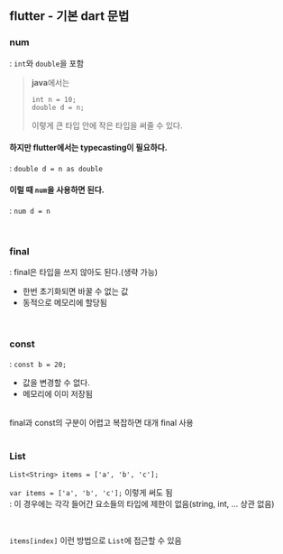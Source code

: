 ## flutter - 기본 dart 문법

### num
: `int`와 `double`을 포함  
>**java**에서는 
>```
>int n = 10;
>double d = n;
>```
>이렇게 큰 타입 안에 작은 타입을 써줄 수 있다.

#### 하지만 flutter에서는 typecasting이 필요하다.  
: `double d = n as double`

#### 이럴 때 `num`을 사용하면 된다.
: `num d = n`

<br>

### final
: final은 타입을 쓰지 않아도 된다.(생략 가능)  
  - 한번 초기화되면 바꿀 수 없는 값  
  - 동적으로 메모리에 할당됨
  
<br>

### const
: `const b = 20;`
 - 값을 변경할 수 없다.
 - 메모리에 이미 저장됨
 <br>
final과 const의 구분이 어렵고 복잡하면 대개 final 사용


<br>
<br>

### List
`List<String> items = ['a', 'b', 'c'];`

`var items = ['a', 'b', 'c'];` 이렇게 써도 됨  
: 이 경우에는 각각 들어간 요소들의 타입에 제한이 없음(string, int, ... 상관 없음)

<br>

`items[index]` 이런 방법으로 `List`에 접근할 수 있음
